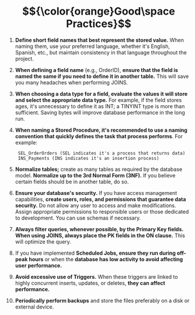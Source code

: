 # $${\color{orange}Good\space Practices}$$

1. **Define short field names that best represent the stored value.** When naming them, use your preferred language, whether it's English, Spanish, etc., but maintain consistency in that language throughout the project.

2. **When defining a field name** (e.g., OrderID), **ensure that the field is named the same if you need to define it in another table.** This will save you many headaches when performing JOINS.

3. **When choosing a data type for a field, evaluate the values it will store and select the appropriate data type.** For example, if the field stores ages, it's unnecessary to define it as INT; a TINYINT type is more than sufficient. Saving bytes will improve database performance in the long run.

4. **When naming a Stored Procedure, it's recommended to use a naming convention that quickly defines the task that process performs**. For example:

        SEL_OrderOrders (SEL indicates it's a process that returns data)
        INS_Payments (INS indicates it's an insertion process)

5. **Normalize tables;** create as many tables as required by the database model. **Normalize up to the 3rd Normal Form (3NF).** If you believe certain fields should be in another table, do so.

6. **Ensure your database's security.** If you have access management capabilities, **create users, roles, and permissions that guarantee data security.** Do not allow any user to access and make modifications. Assign appropriate permissions to responsible users or those dedicated to development. You can use schemas if necessary.

7. **Always filter queries, whenever possible, by the Primary Key fields.** **When using JOINS, always place the PK fields in the ON clause.** This will optimize the query.

8. If you have implemented **Scheduled Jobs, ensure they run during off-peak hours** or when the **database has low activity to avoid affecting user performance.**

9. **Avoid excessive use of Triggers.** When these triggers are linked to highly concurrent inserts, updates, or deletes, **they can affect performance.**

10. **Periodically perform backups** and store the files preferably on a disk or external device.